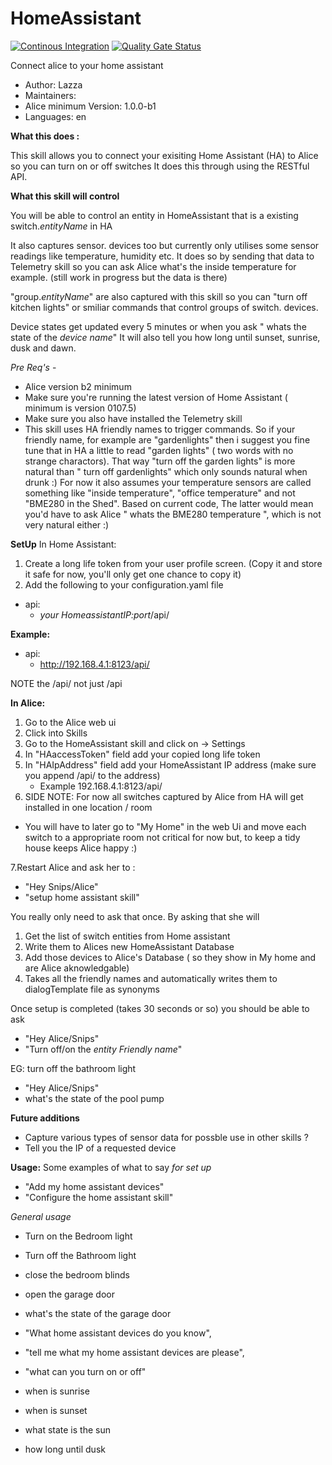 # HomeAssistant

[![Continous Integration](https://gitlab.com/project-alice-assistant/skills/skill_HomeAssistant/badges/master/pipeline.svg)](https://gitlab.com/project-alice-assistant/skills/skill_HomeAssistant/pipelines/latest) [![Quality Gate Status](https://sonarcloud.io/api/project_badges/measure?project=project-alice-assistant_skill_HomeAssistant&metric=alert_status)](https://sonarcloud.io/dashboard?id=project-alice-assistant_skill_HomeAssistant)

Connect alice to your home assistant

- Author: Lazza
- Maintainers: 
- Alice minimum Version: 1.0.0-b1
- Languages:
    en

**What this does :**

This skill allows you to connect your exisiting Home Assistant (HA) to Alice so you can turn on or off switches
It does this through using the RESTful API.

**What this skill will control**

You will be able to control an entity in HomeAssistant that is a existing switch.*entityName* in HA

It also captures sensor.<entityName> devices too but currently only utilises some sensor readings like temperature, 
humidity etc. It does so by sending that data to Telemetry skill so you can ask Alice what's the inside 
temperature for example. (still work in progress but the data is there)

"group.*entityName*" are also captured with this skill so you can "turn off kitchen lights" or smiliar
commands that control groups of switch.<entityName> devices. 

Device states get updated every 5 minutes or when you ask " whats the state of the *device name*"
It will also tell you how long until sunset, sunrise, dusk and dawn.

*Pre Req's* -
- Alice version b2 minimum
- Make sure you're running the latest version of Home Assistant ( minimum is version 0107.5)
- Make sure you also have installed the Telemetry skill
- This skill uses HA friendly names to trigger commands. So if your friendly name, for example are "gardenlights"
then i suggest you fine tune that in HA a little to read "garden lights" ( two words with no strange charactors).
 That way "turn off the garden lights" is more natural than " turn off gardenlights" which only sounds natural
  when drunk :)
For now it also assumes your temperature sensors are called something like "inside temperature", "office temperature"
and not "BME280 in the Shed". Based on current code, The latter would mean you'd have to ask 
Alice " whats the BME280 temperature ", which is not very natural either :)


**SetUp**
In Home Assistant:
1. Create a long life token from your user profile screen. (Copy it and store it safe for now, you'll only get one chance to copy it)
2. Add the following to your configuration.yaml file
  - api:
     - *your HomeassistantIP:port*/api/
    
**Example:**
- api:
  - http://192.168.4.1:8123/api/

NOTE the /api/ not just /api 

**In Alice:**

1. Go to the Alice web ui
2. Click into Skills
3. Go to the HomeAssistant skill and click on -> Settings
4. In "HAaccessToken" field add your copied long life token
5. In "HAIpAddress" field add your HomeAssistant IP address (make sure you append /api/ to the address)
    - Example 192.168.4.1:8123/api/
6. SIDE NOTE: For now all switches captured by Alice from HA will get installed in one location / room 
-  You will have to later go to "My Home" in the web Ui and move each switch to a appropriate room not critical
for now but, to keep a tidy house keeps Alice happy :)

7.Restart Alice and ask her to :
- "Hey Snips/Alice"
- "setup home assistant skill" 

You really only need to ask that once. By asking that she will

1. Get the list of switch entities from Home assistant
2. Write them to Alices new HomeAssistant Database
3. Add those devices to Alice's Database ( so they show in My home and are Alice aknowledgable)
4. Takes all the friendly names and automatically writes them to dialogTemplate file as synonyms

Once setup is completed (takes 30 seconds or so) you should be able to ask 
- "Hey Alice/Snips"
- "Turn off/on the *entity Friendly name*"

EG: turn off the bathroom light

- "Hey Alice/Snips"
- what's the state of the pool pump

**Future additions**
- Capture various types of sensor data for possble use in other skills ?
- Tell you the IP of a requested device

**Usage:**
Some examples of what to say 
*for set up* 
- "Add my home assistant devices"
- "Configure the home assistant skill"

*General usage*
- Turn on the Bedroom light
- Turn off the Bathroom light
- close the bedroom blinds 
- open the garage door

- what's the state of the garage door

- "What home assistant devices do you know",
- "tell me what my home assistant devices are please",
- "what can you turn on or off"

- when is sunrise
- when is sunset
- what state is the sun
- how long until dusk

